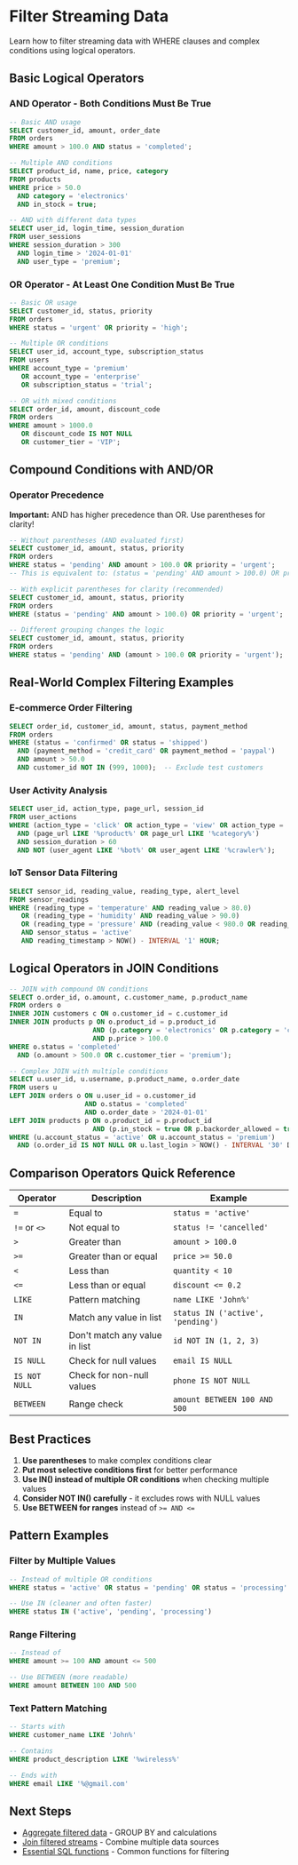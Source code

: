 # Filter Streaming Data

Learn how to filter streaming data with WHERE clauses and complex conditions using logical operators.

## Basic Logical Operators

### AND Operator - Both Conditions Must Be True

```sql
-- Basic AND usage
SELECT customer_id, amount, order_date
FROM orders
WHERE amount > 100.0 AND status = 'completed';
```

```sql
-- Multiple AND conditions
SELECT product_id, name, price, category
FROM products
WHERE price > 50.0
  AND category = 'electronics'
  AND in_stock = true;
```

```sql
-- AND with different data types
SELECT user_id, login_time, session_duration
FROM user_sessions
WHERE session_duration > 300
  AND login_time > '2024-01-01'
  AND user_type = 'premium';
```

### OR Operator - At Least One Condition Must Be True

```sql
-- Basic OR usage
SELECT customer_id, status, priority
FROM orders
WHERE status = 'urgent' OR priority = 'high';
```

```sql
-- Multiple OR conditions
SELECT user_id, account_type, subscription_status
FROM users
WHERE account_type = 'premium'
   OR account_type = 'enterprise'
   OR subscription_status = 'trial';
```

```sql
-- OR with mixed conditions
SELECT order_id, amount, discount_code
FROM orders
WHERE amount > 1000.0
   OR discount_code IS NOT NULL
   OR customer_tier = 'VIP';
```

## Compound Conditions with AND/OR

### Operator Precedence
**Important:** AND has higher precedence than OR. Use parentheses for clarity!

```sql
-- Without parentheses (AND evaluated first)
SELECT customer_id, amount, status, priority
FROM orders
WHERE status = 'pending' AND amount > 100.0 OR priority = 'urgent';
-- This is equivalent to: (status = 'pending' AND amount > 100.0) OR priority = 'urgent'
```

```sql
-- With explicit parentheses for clarity (recommended)
SELECT customer_id, amount, status, priority
FROM orders
WHERE (status = 'pending' AND amount > 100.0) OR priority = 'urgent';
```

```sql
-- Different grouping changes the logic
SELECT customer_id, amount, status, priority
FROM orders
WHERE status = 'pending' AND (amount > 100.0 OR priority = 'urgent');
```

## Real-World Complex Filtering Examples

### E-commerce Order Filtering
```sql
SELECT order_id, customer_id, amount, status, payment_method
FROM orders
WHERE (status = 'confirmed' OR status = 'shipped')
  AND (payment_method = 'credit_card' OR payment_method = 'paypal')
  AND amount > 50.0
  AND customer_id NOT IN (999, 1000);  -- Exclude test customers
```

### User Activity Analysis
```sql
SELECT user_id, action_type, page_url, session_id
FROM user_actions
WHERE (action_type = 'click' OR action_type = 'view' OR action_type = 'purchase')
  AND (page_url LIKE '%product%' OR page_url LIKE '%category%')
  AND session_duration > 60
  AND NOT (user_agent LIKE '%bot%' OR user_agent LIKE '%crawler%');
```

### IoT Sensor Data Filtering
```sql
SELECT sensor_id, reading_value, reading_type, alert_level
FROM sensor_readings
WHERE (reading_type = 'temperature' AND reading_value > 80.0)
   OR (reading_type = 'humidity' AND reading_value > 90.0)
   OR (reading_type = 'pressure' AND (reading_value < 980.0 OR reading_value > 1050.0))
   AND sensor_status = 'active'
   AND reading_timestamp > NOW() - INTERVAL '1' HOUR;
```

## Logical Operators in JOIN Conditions

```sql
-- JOIN with compound ON conditions
SELECT o.order_id, o.amount, c.customer_name, p.product_name
FROM orders o
INNER JOIN customers c ON o.customer_id = c.customer_id
INNER JOIN products p ON o.product_id = p.product_id
                     AND (p.category = 'electronics' OR p.category = 'computers')
                     AND p.price > 100.0
WHERE o.status = 'completed'
  AND (o.amount > 500.0 OR c.customer_tier = 'premium');
```

```sql
-- Complex JOIN with multiple conditions
SELECT u.user_id, u.username, p.product_name, o.order_date
FROM users u
LEFT JOIN orders o ON u.user_id = o.customer_id
                   AND o.status = 'completed'
                   AND o.order_date > '2024-01-01'
LEFT JOIN products p ON o.product_id = p.product_id
                     AND (p.in_stock = true OR p.backorder_allowed = true)
WHERE (u.account_status = 'active' OR u.account_status = 'premium')
  AND (o.order_id IS NOT NULL OR u.last_login > NOW() - INTERVAL '30' DAYS);
```

## Comparison Operators Quick Reference

| Operator | Description | Example |
|----------|-------------|---------|
| `=` | Equal to | `status = 'active'` |
| `!=` or `<>` | Not equal to | `status != 'cancelled'` |
| `>` | Greater than | `amount > 100.0` |
| `>=` | Greater than or equal | `price >= 50.0` |
| `<` | Less than | `quantity < 10` |
| `<=` | Less than or equal | `discount <= 0.2` |
| `LIKE` | Pattern matching | `name LIKE 'John%'` |
| `IN` | Match any value in list | `status IN ('active', 'pending')` |
| `NOT IN` | Don't match any value in list | `id NOT IN (1, 2, 3)` |
| `IS NULL` | Check for null values | `email IS NULL` |
| `IS NOT NULL` | Check for non-null values | `phone IS NOT NULL` |
| `BETWEEN` | Range check | `amount BETWEEN 100 AND 500` |

## Best Practices

1. **Use parentheses** to make complex conditions clear
2. **Put most selective conditions first** for better performance
3. **Use IN() instead of multiple OR conditions** when checking multiple values
4. **Consider NOT IN() carefully** - it excludes rows with NULL values
5. **Use BETWEEN for ranges** instead of `>= AND <=`

## Pattern Examples

### Filter by Multiple Values
```sql
-- Instead of multiple OR conditions
WHERE status = 'active' OR status = 'pending' OR status = 'processing'

-- Use IN (cleaner and often faster)
WHERE status IN ('active', 'pending', 'processing')
```

### Range Filtering
```sql
-- Instead of
WHERE amount >= 100 AND amount <= 500

-- Use BETWEEN (more readable)
WHERE amount BETWEEN 100 AND 500
```

### Text Pattern Matching
```sql
-- Starts with
WHERE customer_name LIKE 'John%'

-- Contains
WHERE product_description LIKE '%wireless%'

-- Ends with
WHERE email LIKE '%@gmail.com'
```

## Next Steps

- [Aggregate filtered data](aggregate-data.md) - GROUP BY and calculations
- [Join filtered streams](join-streams.md) - Combine multiple data sources
- [Essential SQL functions](../functions/essential.md) - Common functions for filtering